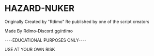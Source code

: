 # HAZARD-NUKER
Originally Created by "Rdimo" Re published by one of the script creators

Made By Rdimo-Discord.gg/rdimo

----EDUCATIONAL PURPOSES ONLY----

USE AT YOUR OWN RISK
